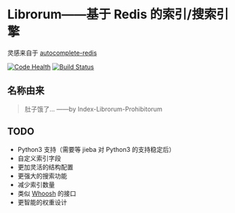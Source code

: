 # Librorum——基于 Redis 的索引/搜索引擎

灵感来自于 [autocomplete-redis](https://github.com/fengli/autocomplete-redis)

[![Code Health](https://landscape.io/github/kxxoling/librorum/master/landscape.svg)](https://landscape.io/github/kxxoling/librorum/master)
[![Build Status](https://travis-ci.org/kxxoling/librorum.svg)](https://travis-ci.org/kxxoling/librorum)


## 名称由来

> 肚子饿了…
> ——by Index-Librorum-Prohibitorum


## TODO

* Python3 支持（需要等 jieba 对 Python3 的支持稳定后）
* 自定义索引字段
* 更加灵活的结构配置
* 更强大的搜索功能
* 减少索引数量
* 类似 [Whoosh](https://bitbucket.org/mchaput/whoosh/wiki/Home) 的接口
* 更智能的权重设计
